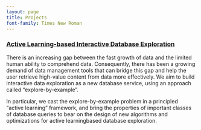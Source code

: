 ```yaml
---
layout: page
title: Projects
font-family: Times New Roman
---
```


### <ins>Active Learning-based Interactive Database Exploration</ins>
There is an increasing gap between the fast growth of data and the limited human ability to comprehend data. Consequently, there has been a growing demand of data management tools that can bridge this gap and help the user retrieve high-value content from data more effectively. We aim to build interactive data exploration as a new database service, using an approach called “explore-by-example”. 

In particular, we cast the explore-by-example problem in a principled “active learning” framework, and bring the properties of important classes of database queries to bear on the design of new algorithms and optimizations for active learningbased database exploration. 
	
